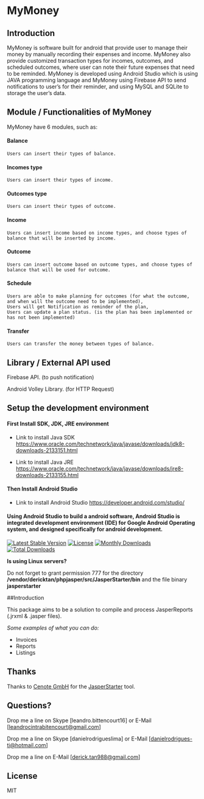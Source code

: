 # MyMoney

## Introduction
MyMoney is software built for android that provide user to manage their money by manually recording their expenses and income. MyMoney also provide customized transaction types for incomes, outcomes, and scheduled outcomes, where user can note their future expenses that need to be reminded. MyMoney is developed using Android Studio which is using JAVA programming language and MyMoney using Firebase API to send notifications to user’s for their reminder, and using MySQL and SQLite to storage the user’s data. 

## Module / Functionalities of MyMoney
MyMoney have 6 modules, such as:

#### Balance   	 
    Users can insert their types of balance.

#### Incomes type  
    Users can insert their types of income.

#### Outcomes type
    Users can insert their types of outcome.
    
#### Income      
    Users can insert income based on income types, and choose types of balance that will be inserted by income. 

#### Outcome      
    Users can insert outcome based on outcome types, and choose types of balance that will be used for outcome. 

#### Schedule
    Users are able to make planning for outcomes (for what the outcome, and when will the outcome need to be implemented),
    Users will get Notification as reminder of the plan, 
    Users can update a plan status. (is the plan has been implemented or has not been implemented)
    
#### Transfer     
    Users can transfer the money between types of balance.

## Library / External API used
Firebase API. (to push notification)

Android Volley Library. (for HTTP Request)

## Setup the development environment
#### First Install SDK, JDK, JRE  environment
- Link to install Java SDK
https://www.oracle.com/technetwork/java/javase/downloads/jdk8-downloads-2133151.html

- Link to install Java JRE
https://www.oracle.com/technetwork/java/javase/downloads/jre8-downloads-2133155.html

#### Then Install Android Studio
- Link to install Android Studio
https://developer.android.com/studio/

#### Using Android Studio to build a android software, Android Studio is integrated development environment (IDE) for Google Android Operating system, and designed specifically for android development.


[![Latest Stable Version](https://poser.pugx.org/dericktan/phpjasper/v/stable)](https://packagist.org/packages/dericktan/phpjasper)
[![License](https://poser.pugx.org/dericktan/phpjasper/license)](https://packagist.org/packages/dericktan/phpjasper)
[![Monthly Downloads](https://poser.pugx.org/dericktan/phpjasper/d/monthly)](https://packagist.org/packages/dericktan/phpjasper)
[![Total Downloads](https://poser.pugx.org/dericktan/phpjasper/downloads)](https://packagist.org/packages/dericktan/phpjasper)

**Is using Linux servers?**

Do not forget to grant permission 777 for the directory **/vendor/dericktan/phpjasper/src/JasperStarter/bin** and the file binary **jasperstarter**

##Introduction

This package aims to be a solution to compile and process JasperReports (.jrxml & .jasper files).

*Some examples of what you can do:*

* Invoices
* Reports
* Listings


## Thanks

Thanks to [Cenote GmbH](http://www.cenote.de/) for the [JasperStarter](http://jasperstarter.sourceforge.net/) tool.

## Questions?

Drop me a line on Skype [leandro.bittencourt16] or E-Mail [leandrocintrabitencourt@gmail.com]

Drop me a line on Skype [danielrodrigueslima] or E-Mail [danielrodrigues-ti@hotmail.com]

Drop me a line on E-Mail [derick.tan988@gmail.com]

## License

MIT
